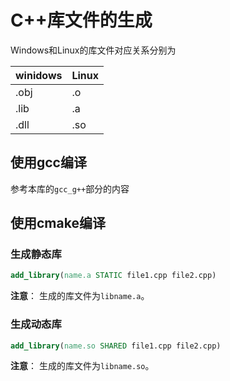 # C++库文件的生成

Windows和Linux的库文件对应关系分别为

|winidows|Linux|
|--|--|
|.obj|.o|
|.lib|.a|
|.dll|.so|

## 使用gcc编译

参考本库的```gcc_g++```部分的内容

## 使用cmake编译

### 生成静态库

```cmake
add_library(name.a STATIC file1.cpp file2.cpp)
```

**注意**：
生成的库文件为```libname.a```。

### 生成动态库

```cmake
add_library(name.so SHARED file1.cpp file2.cpp)
```

**注意**：
生成的库文件为```libname.so```。
